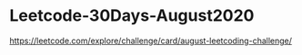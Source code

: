 # Leetcode-30Days-August2020
https://leetcode.com/explore/challenge/card/august-leetcoding-challenge/
